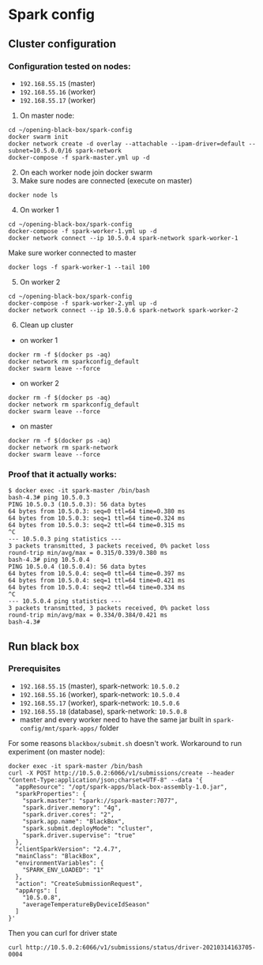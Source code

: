 # Spark config

## Cluster configuration

### Configuration tested on nodes:

- `192.168.55.15` (master)
- `192.168.55.16` (worker)
- `192.168.55.17` (worker)

1. On master node:

```
cd ~/opening-black-box/spark-config
docker swarm init
docker network create -d overlay --attachable --ipam-driver=default --subnet=10.5.0.0/16 spark-network
docker-compose -f spark-master.yml up -d
```

2. On each worker node join docker swarm
3. Make sure nodes are connected (execute on master)

```
docker node ls
```

4. On worker 1

```
cd ~/opening-black-box/spark-config
docker-compose -f spark-worker-1.yml up -d
docker network connect --ip 10.5.0.4 spark-network spark-worker-1 
```

Make sure worker connected to master

```
docker logs -f spark-worker-1 --tail 100
```

5. On worker 2

```
cd ~/opening-black-box/spark-config
docker-compose -f spark-worker-2.yml up -d
docker network connect --ip 10.5.0.6 spark-network spark-worker-2
```

6. Clean up cluster

- on worker 1

```
docker rm -f $(docker ps -aq)
docker network rm sparkconfig_default
docker swarm leave --force
```

- on worker 2

```
docker rm -f $(docker ps -aq)
docker network rm sparkconfig_default 
docker swarm leave --force
```

- on master

```
docker rm -f $(docker ps -aq)
docker network rm spark-network
docker swarm leave --force
```

### Proof that it actually works:

```
$ docker exec -it spark-master /bin/bash
bash-4.3# ping 10.5.0.3
PING 10.5.0.3 (10.5.0.3): 56 data bytes
64 bytes from 10.5.0.3: seq=0 ttl=64 time=0.380 ms
64 bytes from 10.5.0.3: seq=1 ttl=64 time=0.324 ms
64 bytes from 10.5.0.3: seq=2 ttl=64 time=0.315 ms
^C
--- 10.5.0.3 ping statistics ---
3 packets transmitted, 3 packets received, 0% packet loss
round-trip min/avg/max = 0.315/0.339/0.380 ms
bash-4.3# ping 10.5.0.4
PING 10.5.0.4 (10.5.0.4): 56 data bytes
64 bytes from 10.5.0.4: seq=0 ttl=64 time=0.397 ms
64 bytes from 10.5.0.4: seq=1 ttl=64 time=0.421 ms
64 bytes from 10.5.0.4: seq=2 ttl=64 time=0.334 ms
^C
--- 10.5.0.4 ping statistics ---
3 packets transmitted, 3 packets received, 0% packet loss
round-trip min/avg/max = 0.334/0.384/0.421 ms
bash-4.3# 
```

## Run black box

### Prerequisites

- `192.168.55.15` (master), spark-network: `10.5.0.2`
- `192.168.55.16` (worker), spark-network: `10.5.0.4`
- `192.168.55.17` (worker), spark-network: `10.5.0.6`
- `192.168.55.18` (database), spark-network: `10.5.0.8`
- master and every worker need to have the same jar built in `spark-config/mnt/spark-apps/` folder

For some reasons `blackbox/submit.sh` doesn't work. Workaround to run experiment (on master node):

```
docker exec -it spark-master /bin/bash
curl -X POST http://10.5.0.2:6066/v1/submissions/create --header "Content-Type:application/json;charset=UTF-8" --data '{ 
  "appResource": "/opt/spark-apps/black-box-assembly-1.0.jar",
  "sparkProperties": {
    "spark.master": "spark://spark-master:7077",
    "spark.driver.memory": "4g",
    "spark.driver.cores": "2",
    "spark.app.name": "BlackBox",
    "spark.submit.deployMode": "cluster",
    "spark.driver.supervise": "true"
  },
  "clientSparkVersion": "2.4.7",
  "mainClass": "BlackBox",
  "environmentVariables": {
    "SPARK_ENV_LOADED": "1"
  },
  "action": "CreateSubmissionRequest",
  "appArgs": [
    "10.5.0.8",
    "averageTemperatureByDeviceIdSeason"
  ]
}'
```

Then you can curl for driver state
```
curl http://10.5.0.2:6066/v1/submissions/status/driver-20210314163705-0004
```